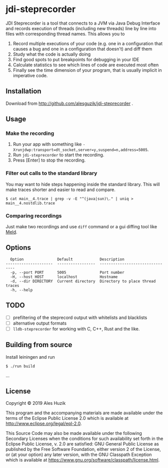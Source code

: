 # jdi-steprecorder

JDI Steprecorder is a tool that connects to a JVM via Java Debug Interface and records
execution of threads (including new threads) line by line into files with
corresponding thread names. This allows you to

1. Record multiple executions of your code (e.g. one in a configuration that causes a bug and one in a configuration that doesn't) and diff them
2. Study what the code is actually doing
3. Find good spots to put breakpoints for debugging in your IDE
4. Calculate statistics to see which lines of code are executed most often
5. Finally see the time dimension of your program, that is usually implicit in imperative code.

## Installation

Download from http://github.com/alesguzik/jdi-steprecorder .

## Usage

### Make the recording

1. Run your app with something like `-Xrunjdwp:transport=dt_socket,server=y,suspend=n,address=5005`.
2. Run `jdi-steprecorder` to start the recording.
3. Press [Enter] to stop the recording.

### Filter out calls to the standard library

You may want to hide steps happening inside the standard library. This will make traces shorter
and easier to read and compare.

    $ cat main__4.trace | grep -v -E "^(java|sun)\." | uniq > main__4.nostdlib.trace

### Comparing recordings

Just make two recordings and use `diff` command or a gui diffing tool like [Meld](https://meldmerge.org/).

## Options

```
  Option               Default            Description
---------------------  -----------------  --------------------------------
  -p, --port PORT      5005               Port number
  -H, --host HOST      localhost          Hostname
  -d, --dir DIRECTORY  Current directory  Directory to place thread traces
  -h, --help
```

## TODO

- [ ] prefiltering of the steprecord output with whitelists and blacklists
- [ ] alternative output formats
- [ ] `lldb-steprecorder` for working with C, C++, Rust and the like.

## Building from source

Install leiningen and run

    $ ./run build

...

## License

Copyright © 2019 Ales Huzik

This program and the accompanying materials are made available under the
terms of the Eclipse Public License 2.0 which is available at
http://www.eclipse.org/legal/epl-2.0.

This Source Code may also be made available under the following Secondary
Licenses when the conditions for such availability set forth in the Eclipse
Public License, v. 2.0 are satisfied: GNU General Public License as published by
the Free Software Foundation, either version 2 of the License, or (at your
option) any later version, with the GNU Classpath Exception which is available
at https://www.gnu.org/software/classpath/license.html.
